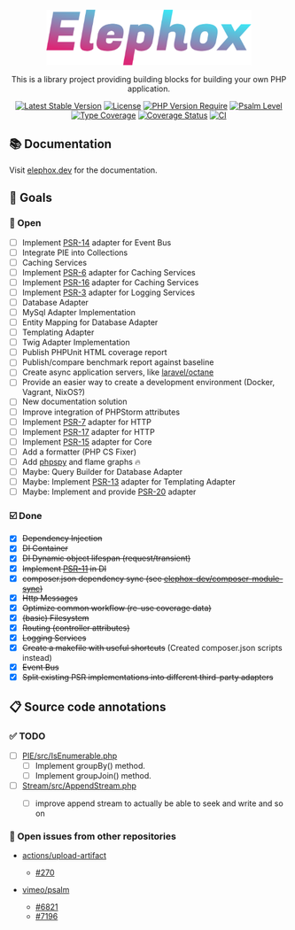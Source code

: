 <p align=center>
  <img src="https://raw.githubusercontent.com/elephox-dev/.github/main/profile/logo.svg" alt="Elephox Logo" height=100>
</p>

<p align=center>
  This is a library project providing building blocks for building your own PHP application.
</p>

<p align="center">
  <a href="https://packagist.org/packages/elephox/framework"><img src="https://poser.pugx.org/elephox/framework/v" alt="Latest Stable Version"></a>
  <a href="https://packagist.org/packages/elephox/framework"><img src="https://poser.pugx.org/elephox/framework/license" alt="License"></a>
  <a href="https://packagist.org/packages/elephox/framework"><img src="https://poser.pugx.org/elephox/framework/require/php" alt="PHP Version Require"></a>
  <a href="https://shepherd.dev/github/elephox-dev/framework"><img src="https://shepherd.dev/github/elephox-dev/framework/level.svg" alt="Psalm Level"></a>
  <a href="https://shepherd.dev/github/elephox-dev/framework"><img src="https://shepherd.dev/github/elephox-dev/framework/coverage.svg" alt="Type Coverage"></a>
  <a href="https://coveralls.io/github/elephox-dev/framework?branch=main"><img src="https://coveralls.io/repos/github/elephox-dev/framework/badge.svg?branch=main" alt="Coverage Status"></a>
  <a href="https://github.com/elephox-dev/framework/actions/workflows/ci.yml"><img src="https://github.com/elephox-dev/framework/actions/workflows/ci.yml/badge.svg" alt="CI"></a>
</p>

## 📚 Documentation

Visit [elephox.dev](https://elephox.dev) for the documentation.

## 🎯 Goals

### 🔳 Open

- [ ] Implement [PSR-14](https://www.php-fig.org/psr/psr-14) adapter for Event Bus
- [ ] Integrate PIE into Collections
- [ ] Caching Services
- [ ] Implement [PSR-6](https://www.php-fig.org/psr/psr-6) adapter for Caching Services
- [ ] Implement [PSR-16](https://www.php-fig.org/psr/psr-16) adapter for Caching Services
- [ ] Implement [PSR-3](https://www.php-fig.org/psr/psr-3) adapter for Logging Services
- [ ] Database Adapter
- [ ] MySql Adapter Implementation
- [ ] Entity Mapping for Database Adapter
- [ ] Templating Adapter
- [ ] Twig Adapter Implementation
- [ ] Publish PHPUnit HTML coverage report
- [ ] Publish/compare benchmark report against baseline
- [ ] Create async application servers, like [laravel/octane](https://github.com/laravel/octane)
- [ ] Provide an easier way to create a development environment (Docker, Vagrant, NixOS?)
- [ ] New documentation solution
- [ ] Improve integration of PHPStorm attributes
- [ ] Implement [PSR-7](https://www.php-fig.org/psr/psr-7) adapter for HTTP
- [ ] Implement [PSR-17](https://www.php-fig.org/psr/psr-17) adapter for HTTP
- [ ] Implement [PSR-15](https://www.php-fig.org/psr/psr-15) adapter for Core
- [ ] Add a formatter (PHP CS Fixer)
- [ ] Add [phpspy](https://github.com/adsr/phpspy) and flame graphs 🔥
- [ ] Maybe: Query Builder for Database Adapter
- [ ] Maybe: Implement [PSR-13](https://www.php-fig.org/psr/psr-13) adapter for Templating Adapter
- [ ] Maybe: Implement and provide [PSR-20](https://github.com/php-fig/fig-standards/blob/master/proposed/clock.md) adapter

### ☑️ Done

- [x] ~~Dependency Injection~~
- [x] ~~DI Container~~
- [x] ~~DI Dynamic object lifespan (request/transient)~~
- [x] ~~Implement [PSR-11](https://www.php-fig.org/psr/psr-11) in DI~~
- [x] ~~composer.json dependency sync (see [elephox-dev/composer-module-sync](https://github.com/elephox-dev/composer-module-sync))~~
- [x] ~~Http Messages~~
- [x] ~~Optimize common workflow (re-use coverage data)~~
- [x] ~~(basic) Filesystem~~
- [x] ~~Routing (controller attributes)~~
- [x] ~~Logging Services~~
- [x] ~~Create a makefile with useful shortcuts~~ (Created composer.json scripts instead)
- [x] ~~Event Bus~~
- [x] ~~Split existing PSR implementations into different third-party adapters~~

<!-- start annotations -->

## 📋 Source code annotations

### ✅ TODO

- [ ] [PIE/src/IsEnumerable.php](https://github.com/elephox-dev/framework/tree/main/modules/PIE/src/IsEnumerable.php)
  - [ ] Implement groupBy() method.
  - [ ] Implement groupJoin() method.
- [ ] [Stream/src/AppendStream.php](https://github.com/elephox-dev/framework/tree/main/modules/Stream/src/AppendStream.php)
  - [ ] improve append stream to actually be able to seek and write and so on


### 🚧 Open issues from other repositories

- [actions/upload-artifact](https://github.com/actions/upload-artifact)
  - [#270](https://github.com/actions/upload-artifact/issues/270)

- [vimeo/psalm](https://github.com/vimeo/psalm)
  - [#6821](https://github.com/vimeo/psalm/issues/6821)
  - [#7196](https://github.com/vimeo/psalm/issues/7196)

<!-- end annotations -->
